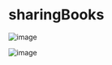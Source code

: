 # sharingBooks
![image](https://user-images.githubusercontent.com/47734711/185405891-e09b379e-0fd2-4645-98c4-4e7fc4aae90c.png)

![image](https://user-images.githubusercontent.com/47734711/185405638-6373d5e1-eab4-4de7-88ed-8f5533ae9137.png)
